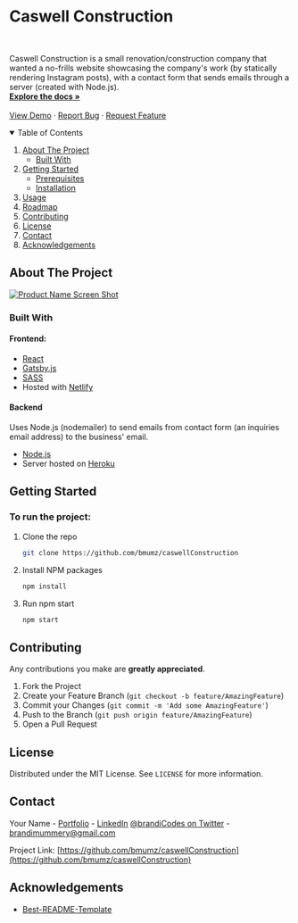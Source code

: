 <h1>Caswell Construction</h1>
<!-- PROJECT LOGO -->
<br />
<p >
Caswell Construction is a small renovation/construction company that wanted a no-frills website showcasing the company's work (by statically rendering Instagram posts), with a contact form that sends emails through a server (created with Node.js).
<br />
<a href="https://github.com/bmumz/caswellConstruction/blob/master/README.md"><strong>Explore the docs »</strong></a>
<br />
<br />
<a href="https://www.caswellconstruction.ca">View Demo</a>
·
<a href="https://github.com/bmumz/caswellConstruction/issues">Report Bug</a>
·
<a href="https://github.com/bmumz/caswellConstruction/issues">Request Feature</a>

  </p>

<!-- TABLE OF CONTENTS -->
<details open="open">
  <summary>Table of Contents</summary>
  <ol>
    <li>
      <a href="#about-the-project">About The Project</a>
      <ul>
        <li><a href="#built-with">Built With</a></li>
      </ul>
    </li>
    <li>
      <a href="#getting-started">Getting Started</a>
      <ul>
        <li><a href="#prerequisites">Prerequisites</a></li>
        <li><a href="#installation">Installation</a></li>
      </ul>
    </li>
    <li><a href="#usage">Usage</a></li>
    <li><a href="#roadmap">Roadmap</a></li>
    <li><a href="#contributing">Contributing</a></li>
    <li><a href="#license">License</a></li>
    <li><a href="#contact">Contact</a></li>
    <li><a href="#acknowledgements">Acknowledgements</a></li>
  </ol>
</details>

<!-- ABOUT THE PROJECT -->

## About The Project

[![Product Name Screen Shot][product-screenshot]](https://www.caswellconstruction.ca)

### Built With

#### Frontend:

- [React](https://reactjs.org/)
- [Gatsby.js](https://gatsbyjs.com)
- [SASS](https://sass-lang.com/documentation/syntax)
- Hosted with [Netlify](https://www.netlify.com)

#### Backend

Uses Node.js (nodemailer) to send emails from contact form (an inquiries email address) to the business' email.

- [Node.js](https://nodejs.org)
- Server hosted on [Heroku](https://www.heroku.com)

<!-- GETTING STARTED -->

## Getting Started

### To run the project:

1. Clone the repo
   ```sh
   git clone https://github.com/bmumz/caswellConstruction
   ```
2. Install NPM packages
   ```sh
   npm install
   ```
3. Run npm start
   ```sh
   npm start
   ```

<!-- CONTRIBUTING -->

## Contributing

Any contributions you make are **greatly appreciated**.

1. Fork the Project
2. Create your Feature Branch (`git checkout -b feature/AmazingFeature`)
3. Commit your Changes (`git commit -m 'Add some AmazingFeature'`)
4. Push to the Branch (`git push origin feature/AmazingFeature`)
5. Open a Pull Request

<!-- LICENSE -->

## License

Distributed under the MIT License. See `LICENSE` for more information.

<!-- CONTACT -->

## Contact

Your Name - [Portfolio](https://www.brandimummery.dev) - [LinkedIn](https://www.linkedin.com/in/brandimummery) [@brandiCodes on Twitter](https://twitter.com/brandiCodes) - brandimummery@gmail.com

Project Link: [https://github.com/bmumz/caswellConstruction](https://github.com/bmumz/caswellConstruction)

<!-- ACKNOWLEDGEMENTS -->

## Acknowledgements

- [Best-README-Template](https://github.com/othneildrew/Best-README-Template/blob/master/README.md)

<!-- MARKDOWN LINKS & IMAGES -->
<!-- https://www.markdownguide.org/basic-syntax/#reference-style-links -->

[product-screenshot]: https://i.ibb.co/PDfKmnD/cas-Con-portfolio.png
